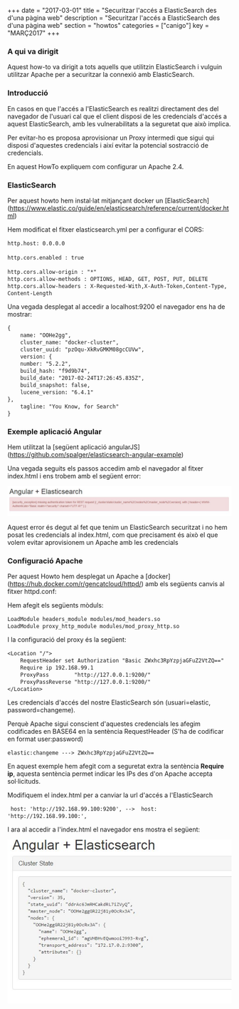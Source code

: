 +++
date        = "2017-03-01"
title       = "Securitzar l'accés a ElasticSearch des d'una pàgina web"
description = "Securitzar l'accés a ElasticSearch des d'una pàgina web"
section     = "howtos"
categories  = ["canigo"]
key         = "MARÇ2017"
+++

### A qui va dirigit

Aquest how-to va dirigit a tots aquells que utilitzin ElasticSearch i vulguin utilitzar Apache per a securitzar la connexió amb ElasticSearch.

### Introducció

En casos en que l'accés a l'ElasticSearch es realitzi directament des del navegador de l'usuari cal que el client disposi de les credencials d'accés a aquest ElasticSearch, amb les vulnerabilitats a la seguretat que això implica.

Per evitar-ho es proposa aprovisionar un Proxy intermedi que sigui qui disposi d'aquestes credencials i així evitar la potencial sostracció de credencials.

En aquest HowTo expliquem com configurar un Apache 2.4.

### ElasticSearch

Per aquest howto hem instal·lat mitjançant docker un [ElasticSearch] (https://www.elastic.co/guide/en/elasticsearch/reference/current/docker.html)

Hem modificat el fitxer elasticsearch.yml per a configurar el CORS:

	http.host: 0.0.0.0

	http.cors.enabled : true
	 
	http.cors.allow-origin : "*"
	http.cors.allow-methods : OPTIONS, HEAD, GET, POST, PUT, DELETE
	http.cors.allow-headers : X-Requested-With,X-Auth-Token,Content-Type, Content-Length

Una vegada desplegat al accedir a localhost:9200 el navegador ens ha de mostrar:

	{
		name: "OOHe2gg",
		cluster_name: "docker-cluster",
		cluster_uuid: "pzOqu-XkRvGMKM08gcCUVw",
		version: {
		number: "5.2.2",
		build_hash: "f9d9b74",
		build_date: "2017-02-24T17:26:45.835Z",
		build_snapshot: false,
		lucene_version: "6.4.1"
	},
		tagline: "You Know, for Search"
	}
	
### Exemple aplicació Angular

Hem utilitzat la [següent aplicació angularJS] (https://github.com/spalger/elasticsearch-angular-example)

Una vegada seguits els passos accedim amb el navegador al fitxer index.html i ens trobem amb el següent error:

![](/related/canigo/howto/imatges/20170301.JPG)

Aquest error és degut al fet que tenim un ElasticSearch securitzat i no hem posat les credencials al index.html, com que precisament és això el que volem evitar aprovisionem un Apache amb les credencials

### Configuració Apache

Per aquest Howto hem desplegat un Apache a [docker] (https://hub.docker.com/r/gencatcloud/httpd/) amb els següents canvis al fitxer httpd.conf:

Hem afegit els següents mòduls:
	
	LoadModule headers_module modules/mod_headers.so
	LoadModule proxy_http_module modules/mod_proxy_http.so
	
I la configuració del proxy és la següent:

	<Location "/">
		RequestHeader set Authorization "Basic ZWxhc3RpYzpjaGFuZ2VtZQ=="
		Require ip 192.168.99.1
		ProxyPass        "http://127.0.0.1:9200/"
		ProxyPassReverse "http://127.0.0.1:9200/"
	</Location>
	
Les credencials d'accés del nostre ElasticSearch són (usuari=elastic, password=changeme).

Perquè Apache sigui conscient d'aquestes credencials les afegim codificades en BASE64 en la sentència RequestHeader (S'ha de codificar en format user:password)

	elastic:changeme ---> ZWxhc3RpYzpjaGFuZ2VtZQ==
	
En aquest exemple hem afegit com a seguretat extra la sentència **Require ip**, aquesta sentència permet indicar les IPs des d'on Apache accepta sol·licituds.
	
Modifiquem el index.html per a canviar la url d'accés a l'ElasticSearch

	 host: 'http://192.168.99.100:9200', -->  host: 'http://192.168.99.100:',
	 
I ara al accedir a l'index.html el navegador ens mostra el següent:

![](/related/canigo/howto/imatges/20170302.JPG)


